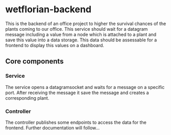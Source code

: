 # wetflorian-backend

This is the backend of an office project to higher the survival chances of the plants coming to our office. This service 
should wait for a datagram message including a value from a node which is attached to a plant and save this value into a data
storage. This data should be assessable for a frontend to display this values on a dashboard. 

## Core components 

### Service

The service opens a datagramsocket and waits for a message on a specific port. After receiving the message it save the message 
and creates a corresponding plant.


### Controller

The controller publishes some endpoints to access the data for the frontend.
Further documentation will follow...
